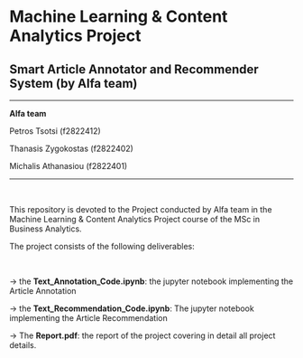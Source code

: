 # Machine Learning & Content Analytics Project

## Smart Article Annotator and Recommender System (by Alfa team)


-----
**Alfa team**

Petros Tsotsi (f2822412)

Thanasis Zygokostas (f2822402)

Michalis Athanasiou (f2822401)

-----

<br/>

This repository is devoted to the Project conducted by Alfa team in the Machine Learning & Content Analytics Project course of the MSc in Business Analytics.

The project consists of the following deliverables:

<br/>


&rarr; the **Text_Annotation_Code.ipynb**: the jupyter notebook implementing the Article Annotation 

&rarr; the **Text_Recommendation_Code.ipynb**: The jupyter notebook  implementing the Article Recommendation

&rarr; The **Report.pdf**: the report of the project covering in detail all project details.



<br/>

